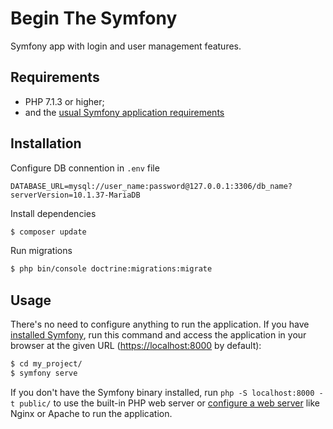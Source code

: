 Begin The Symfony
========================

Symfony app with login and user management features.

Requirements
------------

  * PHP 7.1.3 or higher;
  * and the [usual Symfony application requirements](https://symfony.com/doc/current/setup.html)

Installation
------------

Configure DB connention in `.env` file

```
DATABASE_URL=mysql://user_name:password@127.0.0.1:3306/db_name?serverVersion=10.1.37-MariaDB
```

Install dependencies

```bash
$ composer update
```

Run migrations

```bash
$ php bin/console doctrine:migrations:migrate
```

Usage
-----

There's no need to configure anything to run the application. If you have
[installed Symfony](https://symfony.com/download), run this command and access the application in your
browser at the given URL (<https://localhost:8000> by default):

```bash
$ cd my_project/
$ symfony serve
```

If you don't have the Symfony binary installed, run `php -S localhost:8000 -t public/`
to use the built-in PHP web server or 
[configure a web server](https://symfony.com/doc/current/cookbook/configuration/web_server_configuration.html) 
like Nginx or Apache to run the application.
